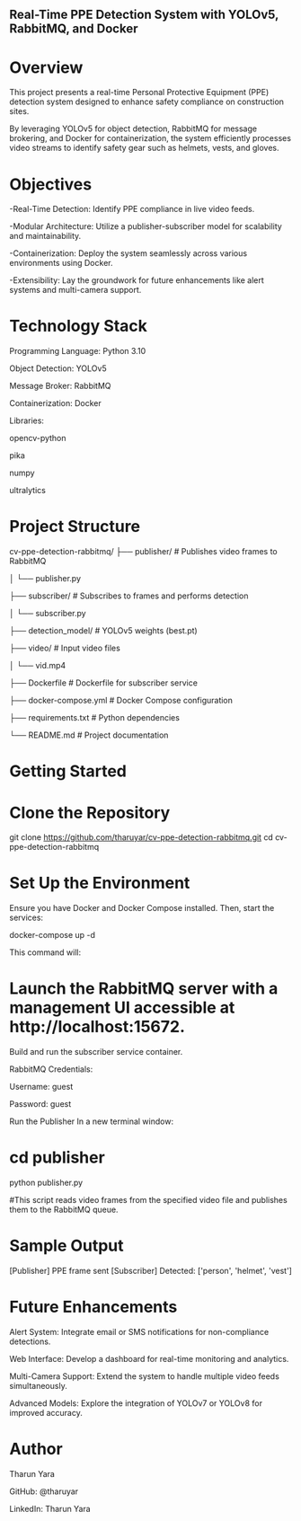 ## Real-Time PPE Detection System with YOLOv5, RabbitMQ, and Docker

# Overview
This project presents a real-time Personal Protective Equipment (PPE) detection system designed to enhance safety compliance on construction sites.

By leveraging YOLOv5 for object detection, RabbitMQ for message brokering, and Docker for containerization, the system efficiently processes video streams to identify safety gear such as helmets, vests, and gloves.





# Objectives

-Real-Time Detection: Identify PPE compliance in live video feeds.

-Modular Architecture: Utilize a publisher-subscriber model for scalability and maintainability.

-Containerization: Deploy the system seamlessly across various environments using Docker.

-Extensibility: Lay the groundwork for future enhancements like alert systems and multi-camera support.






# Technology Stack

Programming Language: Python 3.10

Object Detection: YOLOv5

Message Broker: RabbitMQ

Containerization: Docker

Libraries:

opencv-python

pika

numpy

ultralytics








# Project Structure

cv-ppe-detection-rabbitmq/
├── publisher/              # Publishes video frames to RabbitMQ

│   └── publisher.py

├── subscriber/             # Subscribes to frames and performs detection

│   └── subscriber.py

├── detection_model/        # YOLOv5 weights (best.pt)

├── video/                  # Input video files

│   └── vid.mp4

├── Dockerfile              # Dockerfile for subscriber service

├── docker-compose.yml      # Docker Compose configuration

├── requirements.txt        # Python dependencies

└── README.md               # Project documentation




# Getting Started

# Clone the Repository

git clone https://github.com/tharuyar/cv-ppe-detection-rabbitmq.git
cd cv-ppe-detection-rabbitmq




# Set Up the Environment

Ensure you have Docker and Docker Compose installed. Then, start the services:

docker-compose up -d


This command will:

# Launch the RabbitMQ server with a management UI accessible at http://localhost:15672.

Build and run the subscriber service container.

RabbitMQ Credentials:

Username: guest

Password: guest



Run the Publisher
In a new terminal window:



# cd publisher
python publisher.py


#This script reads video frames from the specified video file and publishes them to the RabbitMQ queue.


 # Sample Output

 [Publisher] PPE frame sent
[Subscriber] Detected: ['person', 'helmet', 'vest']





# Future Enhancements
Alert System: Integrate email or SMS notifications for non-compliance detections.

Web Interface: Develop a dashboard for real-time monitoring and analytics.

Multi-Camera Support: Extend the system to handle multiple video feeds simultaneously.

Advanced Models: Explore the integration of YOLOv7 or YOLOv8 for improved accuracy.




# Author
Tharun Yara

GitHub: @tharuyar

LinkedIn: Tharun Yara
